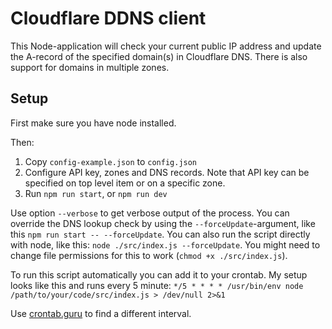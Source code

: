 # Cloudflare DDNS client
This Node-application will check your current public IP address and update the A-record of the specified domain(s) in Cloudflare DNS. There is also support for domains in multiple zones.

## Setup
First make sure you have node installed.

Then:
1. Copy `config-example.json` to `config.json`
2. Configure API key, zones and DNS records. Note that API key can be specified on top level item or on a specific zone.
3. Run `npm run start`, or `npm run dev`

Use option `--verbose` to get verbose output of the process. You can override the DNS lookup check by using the `--forceUpdate`-argument, like this `npm run start -- --forceUpdate`. You can also run the script directly with node, like this: `node ./src/index.js --forceUpdate`. You might need to change file permissions for this to work (`chmod +x ./src/index.js`).

To run this script automatically you can add it to your crontab. My setup looks like this and runs every 5 minute:
`*/5 * * * * /usr/bin/env node /path/to/your/code/src/index.js > /dev/null 2>&1`

Use [crontab.guru](https://crontab.guru/) to find a different interval.
